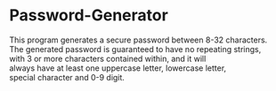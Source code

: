 # Password-Generator
This program generates a secure password between 8-32 characters. <br />
The generated password is guaranteed to have no repeating strings, <br />
with 3 or more characters contained within, and it will <br />
always have at least one uppercase letter, lowercase letter, <br />
special character and 0-9 digit.
